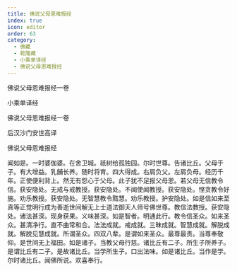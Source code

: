 ```yaml
---
title: 佛说父母恩难报经
index: true
icon: editor
order: 63
category:
  - 佛藏
  - 乾隆藏
  - 小乘单译经
  - 佛说父母恩难报经
---
```


佛说父母恩难报经一卷  

小乘单译经  

佛说父母恩难报经一卷  

后汉沙门安世高译  

佛说父母恩难报经  

闻如是。一时婆伽婆。在舍卫城。祇树给孤独园。尔时世尊。告诸比丘。父母于子。有大增益。乳餔长养。随时将育。四大得成。右肩负父。左肩负母。经历千年。正使便利背上。然无有怨心于父母。此子犹不足报父母恩。若父母无信教令信。获安隐处。无戒与戒教授。获安隐处。不闻使闻教授。获安隐处。悭贪教令好施。劝乐教授。获安隐处。无智慧教令黠慧。劝乐教授。护安隐处。如是信如来至真等正觉明行成为善逝世间解无上士道法御天人师号佛世尊。教信法教授。获安隐处。诸法甚深。现身获果。义味甚深。如是智者。明通此行。教令信圣众。如来圣众。甚清净行。直不曲常和合。法法成就。戒成就。三昧成就。智慧成就。解脱成就。解脱见慧成就。所谓圣众。四双八辈。是谓如来圣众。最尊最贵。当尊奉敬仰。是世间无上福田。如是诸子。当教父母行慈。诸比丘有二子。所生子所养子。是谓比丘有二子。是故诸比丘。当学所生子。口出法味。如是诸比丘。当作是学。尔时诸比丘。闻佛所说。欢喜奉行。  
